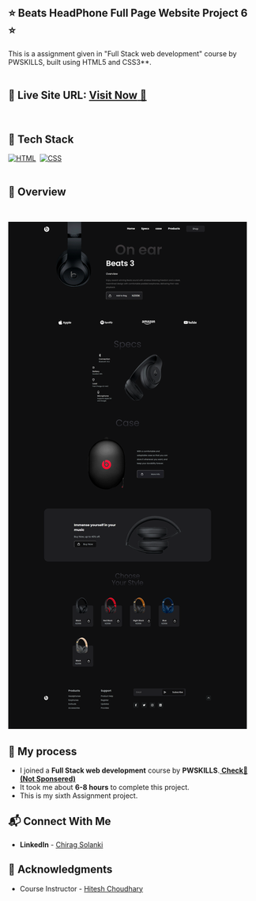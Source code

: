 ## ⭐  Beats HeadPhone Full Page Website Project 6 ⭐

This is a assignment given in "Full Stack web development" course by PWSKILLS, built using HTML5 and CSS3**.
<br>
<br>

## 📌 **Live Site URL:** <a href="https://chirag-solanki6804.github.io/beats3-headphone-full-page-website/">**Visit Now** 🚀</a>

<br>

## 📌 Tech Stack

[![HTML](https://img.shields.io/badge/html5%20-%23E34F26.svg?&style=for-the-badge&logo=html5&logoColor=white)](https://github.com/prakash-naikwadi)&nbsp;
[![CSS](https://img.shields.io/badge/css3%20-%231572B6.svg?&style=for-the-badge&logo=css3&logoColor=white)](https://github.com/prakash-naikwadi)&nbsp;
<br>
<br>

## 📌 Overview

<br>

![Alt Image text](/Images/project-6.png?raw=true "Optional Title")

## 📌 My process

- I joined a **Full Stack web development** course by **PWSKILLS**.<a href="https://pwskills.com/"> **Check🚀 (Not Sponsered)**</a>
- It took me about **6-8 hours** to complete this project.
- This is my sixth Assignment project.

 
## 📬 Connect With Me

- **LinkedIn** - [Chirag Solanki](https://www.linkedin.com/in/chiragagu6/)

## 📌 Acknowledgments

- Course Instructor - [Hitesh Choudhary](https://github.com/hiteshchoudhary)
